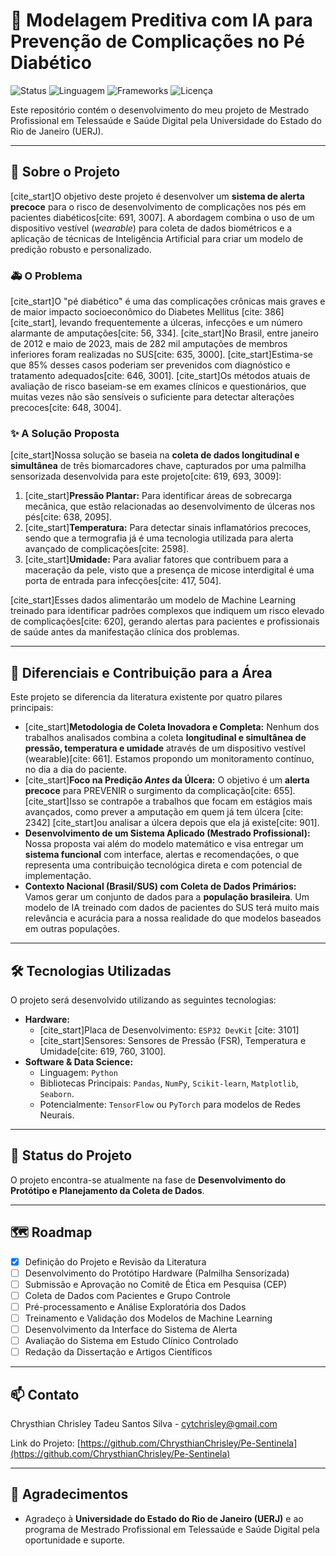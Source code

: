 # 🦶 Modelagem Preditiva com IA para Prevenção de Complicações no Pé Diabético

![Status](https://img.shields.io/badge/status-em%20desenvolvimento-yellow)
![Linguagem](https://img.shields.io/badge/linguagem-Python-blue.svg)
![Frameworks](https://img.shields.io/badge/frameworks-Scikit--learn%20%7C%20Pandas-orange)
![Licença](https://img.shields.io/badge/licen%C3%A7a-MIT-green)

Este repositório contém o desenvolvimento do meu projeto de Mestrado Profissional em Telessaúde e Saúde Digital pela Universidade do Estado do Rio de Janeiro (UERJ).

---

## 📖 Sobre o Projeto

[cite_start]O objetivo deste projeto é desenvolver um **sistema de alerta precoce** para o risco de desenvolvimento de complicações nos pés em pacientes diabéticos[cite: 691, 3007]. A abordagem combina o uso de um dispositivo vestível (*wearable*) para coleta de dados biométricos e a aplicação de técnicas de Inteligência Artificial para criar um modelo de predição robusto e personalizado.

### 🚑 O Problema

[cite_start]O "pé diabético" é uma das complicações crônicas mais graves e de maior impacto socioeconômico do Diabetes Mellitus [cite: 386][cite_start], levando frequentemente a úlceras, infecções e um número alarmante de amputações[cite: 56, 334]. [cite_start]No Brasil, entre janeiro de 2012 e maio de 2023, mais de 282 mil amputações de membros inferiores foram realizadas no SUS[cite: 635, 3000]. [cite_start]Estima-se que 85% desses casos poderiam ser prevenidos com diagnóstico e tratamento adequados[cite: 646, 3001]. [cite_start]Os métodos atuais de avaliação de risco baseiam-se em exames clínicos e questionários, que muitas vezes não são sensíveis o suficiente para detectar alterações precoces[cite: 648, 3004].

### ✨ A Solução Proposta

[cite_start]Nossa solução se baseia na **coleta de dados longitudinal e simultânea** de três biomarcadores chave, capturados por uma palmilha sensorizada desenvolvida para este projeto[cite: 619, 693, 3009]:
1.  [cite_start]**Pressão Plantar:** Para identificar áreas de sobrecarga mecânica, que estão relacionadas ao desenvolvimento de úlceras nos pés[cite: 638, 2095].
2.  [cite_start]**Temperatura:** Para detectar sinais inflamatórios precoces, sendo que a termografia já é uma tecnologia utilizada para alerta avançado de complicações[cite: 2598].
3.  [cite_start]**Umidade:** Para avaliar fatores que contribuem para a maceração da pele, visto que a presença de micose interdigital é uma porta de entrada para infecções[cite: 417, 504].

[cite_start]Esses dados alimentarão um modelo de Machine Learning treinado para identificar padrões complexos que indiquem um risco elevado de complicações[cite: 620], gerando alertas para pacientes e profissionais de saúde antes da manifestação clínica dos problemas.

---

## 🎯 Diferenciais e Contribuição para a Área

Este projeto se diferencia da literatura existente por quatro pilares principais:

* [cite_start]**Metodologia de Coleta Inovadora e Completa:** Nenhum dos trabalhos analisados combina a coleta **longitudinal e simultânea de pressão, temperatura e umidade** através de um dispositivo vestível (wearable)[cite: 661]. Estamos propondo um monitoramento contínuo, no dia a dia do paciente.
* [cite_start]**Foco na Predição *Antes* da Úlcera:** O objetivo é um **alerta precoce** para PREVENIR o surgimento da complicação[cite: 655]. [cite_start]Isso se contrapõe a trabalhos que focam em estágios mais avançados, como prever a amputação em quem já tem úlcera [cite: 2342] [cite_start]ou analisar a úlcera depois que ela já existe[cite: 901].
* **Desenvolvimento de um Sistema Aplicado (Mestrado Profissional):** Nossa proposta vai além do modelo matemático e visa entregar um **sistema funcional** com interface, alertas e recomendações, o que representa uma contribuição tecnológica direta e com potencial de implementação.
* **Contexto Nacional (Brasil/SUS) com Coleta de Dados Primários:** Vamos gerar um conjunto de dados para a **população brasileira**. Um modelo de IA treinado com dados de pacientes do SUS terá muito mais relevância e acurácia para a nossa realidade do que modelos baseados em outras populações.

---

## 🛠️ Tecnologias Utilizadas

O projeto será desenvolvido utilizando as seguintes tecnologias:

* **Hardware:**
    * [cite_start]Placa de Desenvolvimento: `ESP32 DevKit` [cite: 3101]
    * [cite_start]Sensores: Sensores de Pressão (FSR), Temperatura e Umidade[cite: 619, 760, 3100].
* **Software & Data Science:**
    * Linguagem: `Python`
    * Bibliotecas Principais: `Pandas`, `NumPy`, `Scikit-learn`, `Matplotlib`, `Seaborn`.
    * Potencialmente: `TensorFlow` ou `PyTorch` para modelos de Redes Neurais.

---

## 🚀 Status do Projeto

O projeto encontra-se atualmente na fase de **Desenvolvimento do Protótipo e Planejamento da Coleta de Dados**.

---

## 🗺️ Roadmap

- [x] Definição do Projeto e Revisão da Literatura
- [ ] Desenvolvimento do Protótipo Hardware (Palmilha Sensorizada)
- [ ] Submissão e Aprovação no Comitê de Ética em Pesquisa (CEP)
- [ ] Coleta de Dados com Pacientes e Grupo Controle
- [ ] Pré-processamento e Análise Exploratória dos Dados
- [ ] Treinamento e Validação dos Modelos de Machine Learning
- [ ] Desenvolvimento da Interface do Sistema de Alerta
- [ ] Avaliação do Sistema em Estudo Clínico Controlado
- [ ] Redação da Dissertação e Artigos Científicos

---

## 📫 Contato

Chrysthian Chrisley Tadeu Santos Silva - [cytchrisley@gmail.com](mailto:cytchrisley@gmail.com)

Link do Projeto: [https://github.com/ChrysthianChrisley/Pe-Sentinela](https://github.com/ChrysthianChrisley/Pe-Sentinela)

---

## 🙏 Agradecimentos

* Agradeço à **Universidade do Estado do Rio de Janeiro (UERJ)** e ao programa de Mestrado Profissional em Telessaúde e Saúde Digital pela oportunidade e suporte.